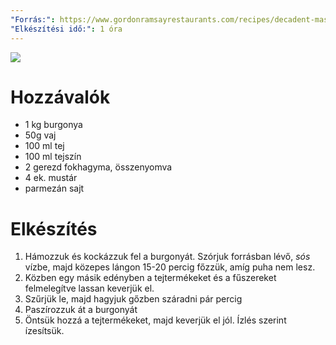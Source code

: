 ```yaml
---
"Forrás:": https://www.gordonramsayrestaurants.com/recipes/decadent-mashed-potatoes-with-three-variations/
"Elkészítési idő:": 1 óra
---
```

![](Burgonyapüré.png)
# Hozzávalók
- 1 kg burgonya
- 50g vaj
- 100 ml tej
- 100 ml tejszín
- 2 gerezd fokhagyma, összenyomva
- 4 ek. mustár
- parmezán sajt
# Elkészítés
1. Hámozzuk és kockázzuk fel a burgonyát. Szórjuk forrásban lévő, *sós* vízbe, majd közepes lángon 15-20 percig főzzük, amíg puha nem lesz.
2. Közben egy másik edényben a tejtermékeket és a fűszereket felmelegítve lassan keverjük el.
3. Szűrjük le, majd hagyjuk gőzben száradni pár percig
4. Paszírozzuk át a burgonyát
5. Öntsük hozzá a tejtermékeket, majd keverjük el jól. Ízlés szerint ízesítsük.
